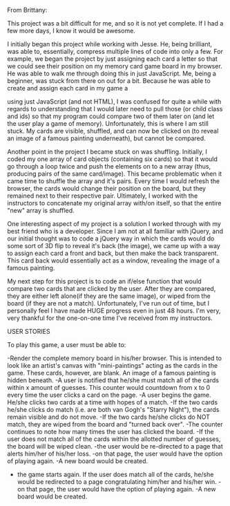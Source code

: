 From Brittany:

This project was a bit difficult for me, and so it is not yet complete. If I had a few more days, I know it would be awesome.

I initially began this project while working with Jesse. He, being brilliant, was able to, essentially, compress multiple lines of code into only a few. For example, we began the project by just assigning each card a letter so that we could see their position on my memory card game board in my browser. He was able to walk me through doing this in just JavaScript. Me, being a beginner, was stuck from there on out for a bit. Because he was able to create and assign each card in my game a <div> using just JavaScript (and not HTML), I was confused for quite a while with regards to understanding that I would later need to pull those <divs> (or child class and ids) so that my program could compare two of them later on (and let the user play a game of memory). Unfortunately, this is where I am still stuck. My cards are visible, shuffled, and can now be clicked on (to reveal an image of a famous painting underneath), but cannot be compared.

Another point in the project I became stuck on was shuffling. Initially, I coded my one array of card objects (containing six cards) so that it would go through a loop twice and push the elements on to a new array (thus, producing pairs of the same card/image). This became problematic when it came time to shuffle the array and it's pairs. Every time I would refresh the browser, the cards would change their position on the board, but they remained next to their respective pair. Ultimately, I worked with the instructors to concatenate my original array with/on itself, so that the entire "new" array is shuffled.

One interesting aspect of my project is a solution I worked through with my best friend who is a developer. Since I am not at all familiar with jQuery, and our initial thought was to code a jQuery way in which the cards would do some sort of 3D flip to reveal it's back (the image), we came up with a way to assign each card a front and back, but then make the back transparent. This card back would essentially act as a window, revealing the image of a famous painting.

My next step for this project is to code an if/else function that would compare two cards that are clicked by the user. After they are compared, they are either left alone(if they are the same image), or wiped from the board (if they are not a match). Unfortunately, I've run out of time, but I personally feel I have made HUGE progress even in just 48 hours. I'm very, very thankful for the one-on-one time I've received from my instructors.

USER STORIES

To play this game, a user must be able to:

-Render the complete memory board in his/her browser. This is intended to look like an artist's canvas with "mini-paintings" acting as the cards in the game. These cards, however, are blank. An image of a famous painting is hidden beneath.
-A user is notified that he/she must match all of the cards within x amount of guesses. This counter would countdown from x to 0 every time the user clicks a card on the page.
-A user begins the game. He/she clicks two cards at a time with hopes of a match.
  -If the two cards he/she clicks do match (i.e. are both van Gogh's "Starry Night"), the cards remain visible and do not move.
  -If the two cards he/she clicks do NOT match, they are wiped from the board and "turned back over".
-The counter continues to note how many times the user has clicked the board.
-If the user does not match all of the cards within the allotted number of guesses, the board will be wiped clean.
  -the user would be re-directed to a page that alerts him/her of his/her loss.
  -on that page, the user would have the option of playing again.
  -A new board would be created.
  - the game starts again.
If the user does match all of the cards, he/she would be redirected to a page congratulating him/her and his/her win.
  -on that page, the user would have the option of playing again.
  -A new board would be created.
